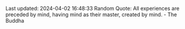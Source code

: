 Last updated: 2024-04-02 16:48:33
Random Quote: All experiences are preceded by mind, having mind as their master, created by mind. - The Buddha